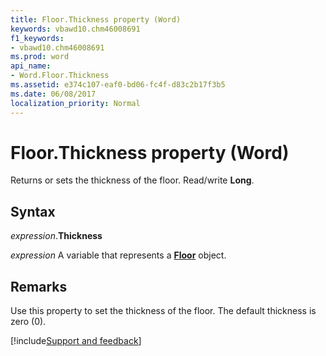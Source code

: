 ```yaml
---
title: Floor.Thickness property (Word)
keywords: vbawd10.chm46008691
f1_keywords:
- vbawd10.chm46008691
ms.prod: word
api_name:
- Word.Floor.Thickness
ms.assetid: e374c107-eaf0-bd06-fc4f-d83c2b17f3b5
ms.date: 06/08/2017
localization_priority: Normal
---
```



# Floor.Thickness property (Word)

Returns or sets the thickness of the floor. Read/write **Long**.


## Syntax

_expression_.**Thickness**

_expression_ A variable that represents a **[Floor](Word.Floor.md)** object.


## Remarks

Use this property to set the thickness of the floor. The default thickness is zero (0).




[!include[Support and feedback](~/includes/feedback-boilerplate.md)]